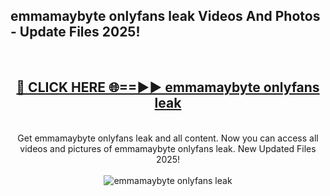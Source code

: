 <h2>emmamaybyte onlyfans leak Videos And Photos - Update Files 2025!</h2>
<br>
<div align="center">
<h2><a href="https://linkcuts.com/hfmhzwbr" rel="nofollow">🔴 CLICK HERE 🌐==►► emmamaybyte onlyfans leak</a></h2>
<br>
Get emmamaybyte onlyfans leak and all content. Now you can access all videos and pictures of emmamaybyte onlyfans leak. New Updated Files 2025!
<br>
<br>
<a href="https://linkcuts.com/hfmhzwbr" rel="nofollow" data-target="animated-image.originalLink"><img src="https://i.ibb.co.com/WyWwxjT/player-gif2.gif" alt="emmamaybyte onlyfans leak" style="max-width: 100%; display: inline-block;" data-target="animated-image.originalImage"></a>
</div>
<br>
